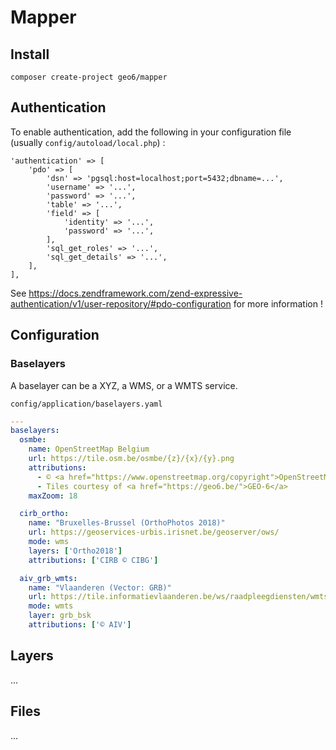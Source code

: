 # Mapper

## Install

```shell
composer create-project geo6/mapper
```

## Authentication

To enable authentication, add the following in your configuration file (usually `config/autoload/local.php`) :

    'authentication' => [
        'pdo' => [
            'dsn' => 'pgsql:host=localhost;port=5432;dbname=...',
            'username' => '...',
            'password' => '...',
            'table' => '...',
            'field' => [
                'identity' => '...',
                'password' => '...',
            ],
            'sql_get_roles' => '...',
            'sql_get_details' => '...',
        ],
    ],

See <https://docs.zendframework.com/zend-expressive-authentication/v1/user-repository/#pdo-configuration> for more information !

## Configuration

### Baselayers

A baselayer can be a XYZ, a WMS, or a WMTS service.

`config/application/baselayers.yaml`

```yaml
---
baselayers:
  osmbe:
    name: OpenStreetMap Belgium
    url: https://tile.osm.be/osmbe/{z}/{x}/{y}.png
    attributions:
      - © <a href="https://www.openstreetmap.org/copyright">OpenStreetMap</a> contributors.
      - Tiles courtesy of <a href="https://geo6.be/">GEO-6</a>
    maxZoom: 18

  cirb_ortho:
    name: "Bruxelles-Brussel (OrthoPhotos 2018)"
    url: https://geoservices-urbis.irisnet.be/geoserver/ows/
    mode: wms
    layers: ['Ortho2018']
    attributions: ['CIRB © CIBG']

  aiv_grb_wmts:
    name: "Vlaanderen (Vector: GRB)"
    url: https://tile.informatievlaanderen.be/ws/raadpleegdiensten/wmts/
    mode: wmts
    layer: grb_bsk
    attributions: ['© AIV']
```

## Layers

...

## Files

...
